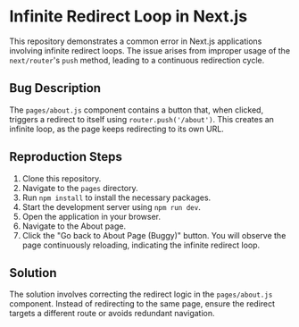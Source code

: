 # Infinite Redirect Loop in Next.js

This repository demonstrates a common error in Next.js applications involving infinite redirect loops. The issue arises from improper usage of the `next/router`'s `push` method, leading to a continuous redirection cycle.

## Bug Description
The `pages/about.js` component contains a button that, when clicked, triggers a redirect to itself using `router.push('/about')`. This creates an infinite loop, as the page keeps redirecting to its own URL.

## Reproduction Steps
1. Clone this repository.
2. Navigate to the `pages` directory.
3. Run `npm install` to install the necessary packages.
4. Start the development server using `npm run dev`.
5. Open the application in your browser.
6. Navigate to the About page.
7. Click the "Go back to About Page (Buggy)" button. You will observe the page continuously reloading, indicating the infinite redirect loop.

## Solution
The solution involves correcting the redirect logic in the `pages/about.js` component. Instead of redirecting to the same page, ensure the redirect targets a different route or avoids redundant navigation.